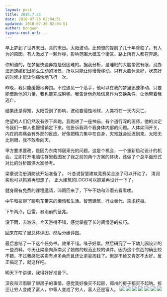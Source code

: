 ```yaml
---
layout: post
title: 2018.7.25
date: 2018-07-26 02:04:51
updated: 2018-07-26 02:04:51
author: Dongwen
typora-root-url: ..
---
```




早上梦到了世界末日。真的末日。太阳波动。比预想的提前了几十年降临了。有人为的原因。有人激发了一颗炸弹，影响范围大概五个街区。路上所有人都在奔跑。

你知道的，在梦里快速奔跑是很困难的。据我分析，是睡眠的大脑带宽有限，没办法迅速编织出那么生动的场景，所以只能让你慢慢移动。只有大脑休息好，状态好的时候才能让你痛快地飞行一次。

昨晚，我只能缓慢地奔跑。不过遇见一个高手，他可以在我的梦里迅速移动，只要能借助他的力量，我也能完成瞬移。我告诉他危险信息作为交换条件，让他带着我逃亡。

结果还是得知，太阳受到了影响，波动要侵蚀地球，人类将在一天内灭亡。

绝望的人们仍然没有停下奔跑。我跑进了一座神庙。有个道行深的医师，他的淡定令我们一群人也慢慢镇定下来。他告诉我两个我身体内部的问题。人体如同开关，内在的病痛会有外部的反应。好像把精力集中在自身，灾难就会延迟到来。太阳无比刺眼，我不敢看向天。

甲方要求要改，是因为东南邻居采光的问题。这是个机会，一个重新启动设计的机会。立即打开电脑往群里截图发了我之前的两个方案的体块，还做了个总平面形式对比的分析图供大家参考。

梁豪说注册消防该开始准备了。
叶总说智慧建筑竞赛奖金涨了可以开动了。
清润奖也可以抓紧再想想了。
正大建筑的LOGO可以抓紧再设计一下了。

健身房有免费的课程邀请，沛雨回来了，下午不妨和沛雨去看看喽。

中午和豪聊了聊电车带来的懒惰和生活。智慧建筑，行业替代，需求挖掘。

下午两点，巨雷，暴雨前的征兆。

没下雨，去游泳。今天游得不错，感觉掌握了长时间慢游的技巧。

回来在院子里总体评图。然后分组评图。

最后总结了一下这个任务书。效果不错。嗓子好累。然后研究了一下幼儿园设计的一些资料。今天让梁豪向燕南买了她做的规范比较的课件。因为这个东西的确比较不错。不过我感觉买卖有点多余而且还让梁豪掏钱了。但是不给又肯定不太好。反正搞定了，就这样吧。

明天下午讲课，我得好好准备下。

深夜和沛雨聊了聊房子的事情。感觉我好像买不起房，郑州的房子都买不起呐。拆迁让穷人变成了富人，中等人变成了穷人，富人还是富人。       ![](/img/in-post/x52549988.jpg)
![](/img/in-post/x52549987.jpg)
![](/img/in-post/x52549989.jpg)
![](/img/in-post/x52549986.jpg)
![](/img/in-post/x52549984.jpg)
![](/img/in-post/x52549985.jpg)
![](/img/in-post/x52549990.jpg)
